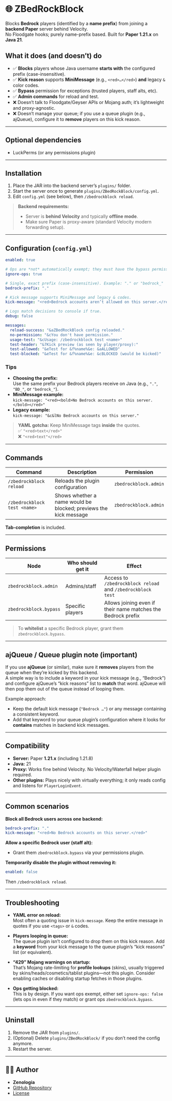 # 🌐 ZBedRockBlock

Blocks **Bedrock** players (identified by a **name prefix**) from joining a **backend Paper** server behind Velocity.  
No Floodgate hooks; purely name-prefix based. Built for **Paper 1.21.x** on **Java 21**.

## What it does (and doesn’t) do

- ✅ **Blocks** players whose Java username **starts with** the configured prefix (case-insensitive).
- ✅ **Kick reason** supports **MiniMessage** (e.g., `<red>…</red>`) **and** legacy `&` color codes.
- ✅ **Bypass** permission for exceptions (trusted players, staff alts, etc).
- ✅ **Admin commands** for reload and test.
- ❌ Doesn’t talk to Floodgate/Geyser APIs or Mojang auth; it’s lightweight and proxy-agnostic.
- ❌ Doesn’t manage your queue; if you use a queue plugin (e.g., ajQueue), configure it to **remove** players on this kick reason.

---

## Optional dependencies
- LuckPerms (or any permissions plugin)

---

## Installation

1. Place the JAR into the backend server’s `plugins/` folder.
2. Start the server once to generate `plugins/ZBedRockBlock/config.yml`.
3. Edit `config.yml` (see below), then `/zbedrockblock reload`.

> **Backend requirements:**  
> - Server is **behind Velocity** and typically **offline mode**.  
> - Make sure Paper is proxy-aware (standard Velocity modern forwarding setup).

---

## Configuration (`config.yml`)

```yaml
enabled: true

# Ops are *not* automatically exempt; they must have the bypass permission.
ignore-ops: true

# Single, exact prefix (case-insensitive). Example: "." or "bedrock_"
bedrock-prefix: "."

# Kick message supports MiniMessage and legacy & codes.
kick-message: "<red>Bedrock accounts aren’t allowed on this server.</red>"

# Logs match decisions to console if true.
debug: false

messages:
  reload-success: "&aZBedRockBlock config reloaded."
  no-permission: "&cYou don't have permission."
  usage-test: "&cUsage: /zbedrockblock test <name>"
  test-header: "&7Kick preview (as seen by player/proxy):"
  test-allowed: "&eTest for &f%name%&e: &aALLOWED"
  test-blocked: "&eTest for &f%name%&e: &cBLOCKED (would be kicked)"
```

### Tips
- **Choosing the prefix:**  
  Use the same prefix your Bedrock players receive on Java (e.g., `"."`, `"BD_"`, or `"bedrock_"`).
- **MiniMessage example:**  
  `kick-message: "<red><bold>No Bedrock accounts on this server.</bold></red>"`
- **Legacy example:**  
  `kick-message: "&c&lNo Bedrock accounts on this server."`

> **YAML gotcha:** Keep MiniMessage tags **inside** the quotes.  
> ✅ `"<red>text</red>"`  
> ❌ `"<red>text"</red>`

---

## Commands

| Command | Description | Permission |
|---|---|---|
| `/zbedrockblock reload` | Reloads the plugin configuration | `zbedrockblock.admin` |
| `/zbedrockblock test <name>` | Shows whether a name would be blocked; previews the kick message | `zbedrockblock.admin` |

**Tab-completion** is included.

---

## Permissions

| Node | Who should get it | Effect |
|---|---|---|
| `zbedrockblock.admin` | Admins/staff | Access to `/zbedrockblock reload` and `/zbedrockblock test` |
| `zbedrockblock.bypass` | Specific players | Allows joining even if their name matches the Bedrock prefix |

> To **whitelist** a specific Bedrock player, grant them `zbedrockblock.bypass`.

---

## ajQueue / Queue plugin note (important)

If you use **ajQueue** (or similar), make sure it **removes** players from the queue when they’re kicked by this backend.  
A simple way is to include a keyword in your kick message (e.g., “Bedrock”) and configure ajQueue’s “kick reasons” list to **match** that word. ajQueue will then pop them out of the queue instead of looping them.

Example approach:
- Keep the default kick message (`"Bedrock …"`) or any message containing a consistent keyword.
- Add that keyword to your queue plugin’s configuration where it looks for **contains** matches in backend kick messages.

---

## Compatibility

- **Server:** Paper **1.21.x** (including 1.21.8)
- **Java:** 21
- **Proxy:** Works fine behind Velocity. No Velocity/Waterfall helper plugin required.
- **Other plugins:** Plays nicely with virtually everything; it only reads config and listens for `PlayerLoginEvent`.

---

## Common scenarios

**Block all Bedrock users across one backend:**
```yaml
bedrock-prefix: "."
kick-message: "<red>No Bedrock accounts on this server.</red>"
```

**Allow a specific Bedrock user (staff alt):**
- Grant them `zbedrockblock.bypass` via your permissions plugin.

**Temporarily disable the plugin without removing it:**
```yaml
enabled: false
```
Then `/zbedrockblock reload`.

---

## Troubleshooting

- **YAML error on reload:**  
  Most often a quoting issue in `kick-message`. Keep the entire message in quotes if you use `<tags>` or `&` codes.

- **Players looping in queue:**  
  The queue plugin isn’t configured to drop them on this kick reason. Add a **keyword** from your kick message to the queue plugin’s “kick reasons” list (or equivalent).

- **“429” Mojang warnings on startup:**  
  That’s Mojang rate-limiting for **profile lookups** (skins), usually triggered by skins/heads/cosmetics/tablist plugins—not this plugin. Consider enabling caches or disabling startup fetches in those plugins.

- **Ops getting blocked:**  
  This is by design. If you want ops exempt, either set `ignore-ops: false` (lets ops in even if they match) or grant ops `zbedrockblock.bypass`.

---

## Uninstall

1. Remove the JAR from `plugins/`.
2. (Optional) Delete `plugins/ZBedRockBlock/` if you don’t need the config anymore.
3. Restart the server.

---

## 🧑‍💻 Author

- **Zenologia**
- [GitHub Repository](https://github.com/Zenologia/ZBedRockBlock)
- [License](https://github.com/Zenologia/ZBedRockBlock/blob/main/LICENSE)
